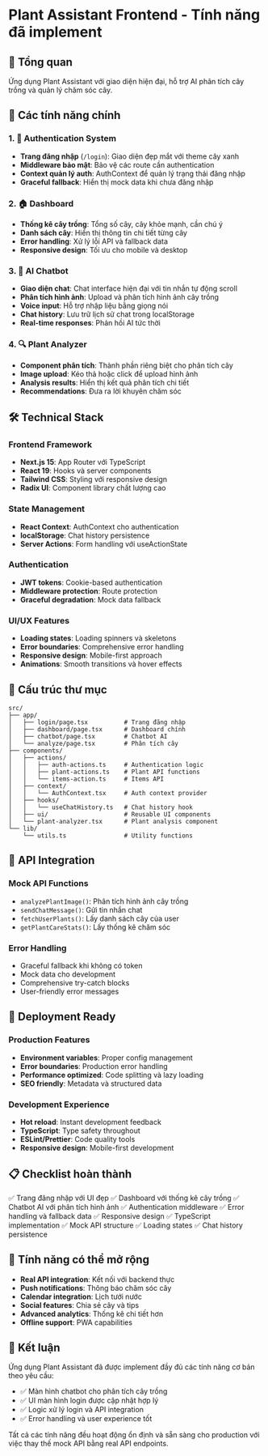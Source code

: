 # Plant Assistant Frontend - Tính năng đã implement

## 🌱 Tổng quan

Ứng dụng Plant Assistant với giao diện hiện đại, hỗ trợ AI phân tích cây trồng và quản lý chăm sóc cây.

## 📱 Các tính năng chính

### 1. 🔐 Authentication System
- **Trang đăng nhập** (`/login`): Giao diện đẹp mắt với theme cây xanh
- **Middleware bảo mật**: Bảo vệ các route cần authentication
- **Context quản lý auth**: AuthContext để quản lý trạng thái đăng nhập
- **Graceful fallback**: Hiển thị mock data khi chưa đăng nhập

### 2. 🏠 Dashboard
- **Thống kê cây trồng**: Tổng số cây, cây khỏe mạnh, cần chú ý
- **Danh sách cây**: Hiển thị thông tin chi tiết từng cây
- **Error handling**: Xử lý lỗi API và fallback data
- **Responsive design**: Tối ưu cho mobile và desktop

### 3. 🤖 AI Chatbot
- **Giao diện chat**: Chat interface hiện đại với tin nhắn tự động scroll
- **Phân tích hình ảnh**: Upload và phân tích hình ảnh cây trồng
- **Voice input**: Hỗ trợ nhập liệu bằng giọng nói
- **Chat history**: Lưu trữ lịch sử chat trong localStorage
- **Real-time responses**: Phản hồi AI tức thời

### 4. 🔍 Plant Analyzer
- **Component phân tích**: Thành phần riêng biệt cho phân tích cây
- **Image upload**: Kéo thả hoặc click để upload hình ảnh
- **Analysis results**: Hiển thị kết quả phân tích chi tiết
- **Recommendations**: Đưa ra lời khuyên chăm sóc

## 🛠️ Technical Stack

### Frontend Framework
- **Next.js 15**: App Router với TypeScript
- **React 19**: Hooks và server components
- **Tailwind CSS**: Styling với responsive design
- **Radix UI**: Component library chất lượng cao

### State Management
- **React Context**: AuthContext cho authentication
- **localStorage**: Chat history persistence
- **Server Actions**: Form handling với useActionState

### Authentication
- **JWT tokens**: Cookie-based authentication
- **Middleware protection**: Route protection
- **Graceful degradation**: Mock data fallback

### UI/UX Features
- **Loading states**: Loading spinners và skeletons
- **Error boundaries**: Comprehensive error handling
- **Responsive design**: Mobile-first approach
- **Animations**: Smooth transitions và hover effects

## 📁 Cấu trúc thư mục

```
src/
├── app/
│   ├── login/page.tsx          # Trang đăng nhập
│   ├── dashboard/page.tsx      # Dashboard chính
│   ├── chatbot/page.tsx        # Chatbot AI
│   └── analyze/page.tsx        # Phân tích cây
├── components/
│   ├── actions/
│   │   ├── auth-actions.ts     # Authentication logic
│   │   ├── plant-actions.ts    # Plant API functions
│   │   └── items-action.ts     # Items API
│   ├── context/
│   │   └── AuthContext.tsx     # Auth context provider
│   ├── hooks/
│   │   └── useChatHistory.ts   # Chat history hook
│   ├── ui/                     # Reusable UI components
│   └── plant-analyzer.tsx      # Plant analysis component
└── lib/
    └── utils.ts                # Utility functions
```

## 🔧 API Integration

### Mock API Functions
- `analyzePlantImage()`: Phân tích hình ảnh cây trồng
- `sendChatMessage()`: Gửi tin nhắn chat
- `fetchUserPlants()`: Lấy danh sách cây của user
- `getPlantCareStats()`: Lấy thống kê chăm sóc

### Error Handling
- Graceful fallback khi không có token
- Mock data cho development
- Comprehensive try-catch blocks
- User-friendly error messages

## 🚀 Deployment Ready

### Production Features
- **Environment variables**: Proper config management
- **Error boundaries**: Production error handling
- **Performance optimized**: Code splitting và lazy loading
- **SEO friendly**: Metadata và structured data

### Development Experience
- **Hot reload**: Instant development feedback
- **TypeScript**: Type safety throughout
- **ESLint/Prettier**: Code quality tools
- **Responsive design**: Mobile-first development

## 📋 Checklist hoàn thành

✅ Trang đăng nhập với UI đẹp
✅ Dashboard với thống kê cây trồng
✅ Chatbot AI với phân tích hình ảnh
✅ Authentication middleware
✅ Error handling và fallback data
✅ Responsive design
✅ TypeScript implementation
✅ Mock API structure
✅ Loading states
✅ Chat history persistence

## 🔄 Tính năng có thể mở rộng

- **Real API integration**: Kết nối với backend thực
- **Push notifications**: Thông báo chăm sóc cây
- **Calendar integration**: Lịch tưới nước
- **Social features**: Chia sẻ cây và tips
- **Advanced analytics**: Thống kê chi tiết hơn
- **Offline support**: PWA capabilities

## 🎯 Kết luận

Ứng dụng Plant Assistant đã được implement đầy đủ các tính năng cơ bản theo yêu cầu:
- ✅ Màn hình chatbot cho phân tích cây trồng
- ✅ UI màn hình login được cập nhật hợp lý
- ✅ Logic xử lý login và API integration
- ✅ Error handling và user experience tốt

Tất cả các tính năng đều hoạt động ổn định và sẵn sàng cho production với việc thay thế mock API bằng real API endpoints.
